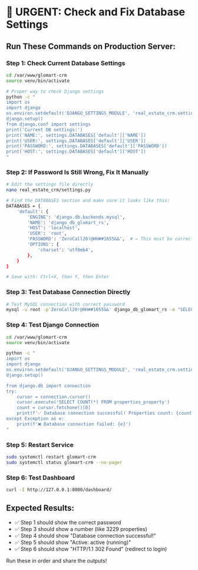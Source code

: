 # 🔧 URGENT: Check and Fix Database Settings

## Run These Commands on Production Server:

### Step 1: Check Current Database Settings
```bash
cd /var/www/glomart-crm
source venv/bin/activate

# Proper way to check Django settings
python -c "
import os
import django
os.environ.setdefault('DJANGO_SETTINGS_MODULE', 'real_estate_crm.settings')
django.setup()
from django.conf import settings
print('Current DB settings:')
print('NAME:', settings.DATABASES['default']['NAME'])
print('USER:', settings.DATABASES['default']['USER'])
print('PASSWORD:', settings.DATABASES['default']['PASSWORD'])
print('HOST:', settings.DATABASES['default']['HOST'])
"
```

### Step 2: If Password Is Still Wrong, Fix It Manually
```bash
# Edit the settings file directly
nano real_estate_crm/settings.py

# Find the DATABASES section and make sure it looks like this:
DATABASES = {
    'default': {
        'ENGINE': 'django.db.backends.mysql',
        'NAME': 'django_db_glomart_rs',
        'HOST': 'localhost',
        'USER': 'root',
        'PASSWORD': 'ZeroCall20!@HH##1655&&',  # ← This must be correct
        'OPTIONS': {
            'charset': 'utf8mb4',
        },
    }
}

# Save with: Ctrl+X, then Y, then Enter
```

### Step 3: Test Database Connection Directly
```bash
# Test MySQL connection with correct password
mysql -u root -p'ZeroCall20!@HH##1655&&' django_db_glomart_rs -e "SELECT COUNT(*) as total_properties FROM properties_property;"
```

### Step 4: Test Django Connection
```bash
cd /var/www/glomart-crm
source venv/bin/activate

python -c "
import os
import django
os.environ.setdefault('DJANGO_SETTINGS_MODULE', 'real_estate_crm.settings')
django.setup()

from django.db import connection
try:
    cursor = connection.cursor()
    cursor.execute('SELECT COUNT(*) FROM properties_property')
    count = cursor.fetchone()[0]
    print(f'✅ Database connection successful! Properties count: {count}')
except Exception as e:
    print(f'❌ Database connection failed: {e}')
"
```

### Step 5: Restart Service
```bash
sudo systemctl restart glomart-crm
sudo systemctl status glomart-crm --no-pager
```

### Step 6: Test Dashboard
```bash
curl -I http://127.0.0.1:8000/dashboard/
```

## Expected Results:
- ✅ Step 1 should show the correct password
- ✅ Step 3 should show a number (like 3229 properties)
- ✅ Step 4 should show "Database connection successful!"
- ✅ Step 5 should show "Active: active (running)"
- ✅ Step 6 should show "HTTP/1.1 302 Found" (redirect to login)

Run these in order and share the outputs!
